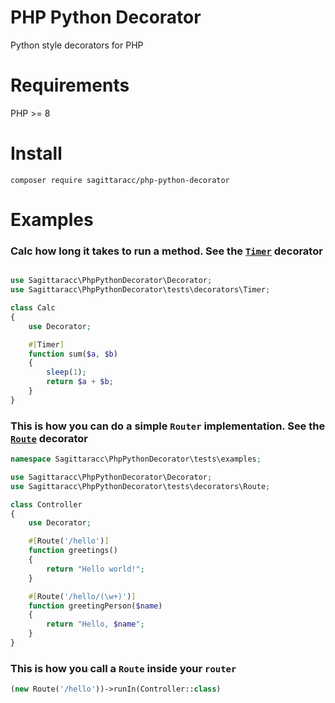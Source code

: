 # PHP Python Decorator
Python style decorators for PHP

# Requirements
PHP >= 8

# Install
`composer require sagittaracc/php-python-decorator`

# Examples
### Calc how long it takes to run a method. See the [`Timer`](https://github.com/sagittaracc/php-python-decorator/blob/main/tests/decorators/Timer.php) decorator
```php

use Sagittaracc\PhpPythonDecorator\Decorator;
use Sagittaracc\PhpPythonDecorator\tests\decorators\Timer;

class Calc
{
    use Decorator;

    #[Timer]
    function sum($a, $b)
    {
        sleep(1);
        return $a + $b;
    }
}
```
### This is how you can do a simple `Router` implementation. See the [`Route`](https://github.com/sagittaracc/php-python-decorator/blob/main/tests/decorators/Route.php) decorator
```php
namespace Sagittaracc\PhpPythonDecorator\tests\examples;

use Sagittaracc\PhpPythonDecorator\Decorator;
use Sagittaracc\PhpPythonDecorator\tests\decorators\Route;

class Controller
{
    use Decorator;

    #[Route('/hello')]
    function greetings()
    {
        return "Hello world!";
    }

    #[Route('/hello/(\w+)')]
    function greetingPerson($name)
    {
        return "Hello, $name";
    }
}
```
### This is how you call a `Route` inside your `router`
```php
(new Route('/hello'))->runIn(Controller::class)
```
